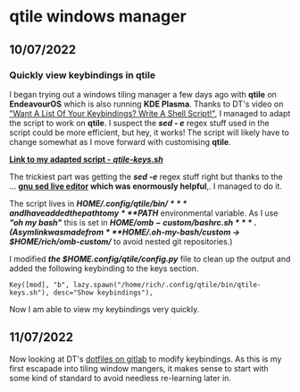 # qtile windows manager

## 10/07/2022

### Quickly view keybindings in qtile

I began trying out a windows tiling manager a few days ago with **qtile** on **EndeavourOS** which is also running **KDE Plasma**. Thanks to DT's video on ["Want A List Of Your Keybindings? Write A Shell Script!"](https://www.youtube.com/watch?v=WkXyXIs-ZMI&t=1410s), I managed to adapt the script to work on **qtile**. I suspect the ***sed - e*** regex stuff used in the script could be more efficient, but hey,  it works! The script will likely have to change somewhat as I move forward with customising **qtile**.

[**Link to my adapted script -** ***qtile-keys.sh***](https://github.com/richee-w/dotfiles/blob/main/.config/qtile/bin/qtile-keys.sh)

The trickiest part was getting the ***sed -e*** regex stuff right but thanks to the ...
**[gnu sed live editor](https://sed.js.org/) which was enormously helpful**,. I managed to do it.

The script lives in ***$HOME/.config/qtile/bin/*** and I have added the path to my ***$PATH*** environmental variable.  As I use ***"oh my bash"*** this is set in ***$HOME/omb-custom/bashrc.sh***. (A symlink was made from ***$HOME/.oh-my-bash/custom -> $HOME/rich/omb-custom/*** to avoid nested git repositories.)

I modified ***the $HOME.config/qtile/config.py*** file to clean up the output and added the following keybinding to the keys section.

    Key([mod], "b", lazy.spawn("/home/rich/.config/qtile/bin/qtile-keys.sh"), desc="Show keybindings"),

Now I am able to view my keybindings very quickly.

## 11/07/2022

Now looking at DT's [dotfiles on gitlab](https://gitlab.com/dwt1/dotfiles) to modify keybindings.  As this is my first escapade into tiling window mangers, it makes sense to start with some kind of standard to avoid needless re-learning later in.
